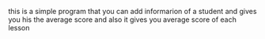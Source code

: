 this is a simple program that you can add informarion of a student and gives you his the average score
and also it gives you average score of each lesson